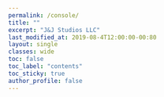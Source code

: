 ```yaml
---
permalink: /console/
title: ""
excerpt: "J&J Studios LLC"
last_modified_at: 2019-08-4T12:00:00-00:80
layout: single
classes: wide
toc: false
toc_label: "contents"
toc_sticky: true
author_profile: false
---
```

<html>
  <head>
    <title>TinyUSB</title>
    <script>
        var serial = {};

        (function() {
        'use strict';

        serial.getPorts = function() {
            return navigator.usb.getDevices().then(devices => {
            return devices.map(device => new serial.Port(device));
            });
        };

        serial.requestPort = function() {
            const filters = [
            { 'vendorId': 0x239A }, // Adafruit boards
            { 'vendorId': 0xcafe }, // TinyUSB example
            { 'vendorId': 0x04D8 }, // J&J Studios example
            ];
            return navigator.usb.requestDevice({ 'filters': filters }).then(
            device => new serial.Port(device)
            );
        }

        serial.Port = function(device) {
            this.device_ = device;
            this.interfaceNumber = 0;
            this.endpointIn = 0;
            this.endpointOut = 0;
        };

        serial.Port.prototype.connect = function() {
            let readLoop = () => {
            this.device_.transferIn(this.endpointIn, 64).then(result => {
                this.onReceive(result.data);
                readLoop();
            }, error => {
                this.onReceiveError(error);
            });
            };

            return this.device_.open()
                .then(() => {
                if (this.device_.configuration === null) {
                    return this.device_.selectConfiguration(1);
                }
                })
                .then(() => {
                var interfaces = this.device_.configuration.interfaces;
                interfaces.forEach(element => {
                    element.alternates.forEach(elementalt => {
                    if (elementalt.interfaceClass==0xFF) {
                        this.interfaceNumber = element.interfaceNumber;
                        elementalt.endpoints.forEach(elementendpoint => {
                        if (elementendpoint.direction == "out") {
                            this.endpointOut = elementendpoint.endpointNumber;
                        }
                        if (elementendpoint.direction=="in") {
                            this.endpointIn =elementendpoint.endpointNumber;
                        }
                        })
                    }
                    })
                })
                })
                .then(() => this.device_.claimInterface(this.interfaceNumber))
                .then(() => this.device_.selectAlternateInterface(this.interfaceNumber, 0))
                .then(() => this.device_.controlTransferOut({
                    'requestType': 'class',
                    'recipient': 'interface',
                    'request': 0x22,
                    'value': 0x01,
                    'index': this.interfaceNumber}))
                .then(() => {
                readLoop();
                });
        };

        serial.Port.prototype.disconnect = function() {
            return this.device_.controlTransferOut({
                    'requestType': 'class',
                    'recipient': 'interface',
                    'request': 0x22,
                    'value': 0x00,
                    'index': this.interfaceNumber})
                .then(() => this.device_.close());
        };

        serial.Port.prototype.send = function(data) {
            return this.device_.transferOut(this.endpointOut, data);
        };
        })();
    
    </script>
    <script>
        (function() {
        'use strict';

        document.addEventListener('DOMContentLoaded', event => {
            let connectButton = document.querySelector("#connect");
            let statusDisplay = document.querySelector('#status');
            let port;

            function addLine(linesId, text) {
            var senderLine = document.createElement("div");
            senderLine.className = 'line';
            var textnode = document.createTextNode(text);
            senderLine.appendChild(textnode);
            document.getElementById(linesId).appendChild(senderLine);
            return senderLine;
            }

            let currentReceiverLine;

            function appendLine(linesId, text) {
            if (currentReceiverLine) {
                currentReceiverLine.innerHTML =  currentReceiverLine.innerHTML + text;
            } else {
                currentReceiverLine = addLine(linesId, text);
            }
            }

            function connect() {
            port.connect().then(() => {
                statusDisplay.textContent = '';
                connectButton.textContent = 'Disconnect';

                port.onReceive = data => {
                let textDecoder = new TextDecoder();
                console.log(textDecoder.decode(data));
                if (data.getInt8() === 13) {
                    currentReceiverLine = null;
                } else {
                    appendLine('receiver_lines', textDecoder.decode(data));
                }
                };
                port.onReceiveError = error => {
                console.error(error);
                };
            }, error => {
                statusDisplay.textContent = error;
            });
            }

            connectButton.addEventListener('click', function() {
            if (port) {
                port.disconnect();
                connectButton.textContent = 'Connect';
                statusDisplay.textContent = '';
                port = null;
            } else {
                serial.requestPort().then(selectedPort => {
                port = selectedPort;
                connect();
                }).catch(error => {
                statusDisplay.textContent = error;
                });
            }
            });

            serial.getPorts().then(ports => {
            if (ports.length === 0) {
                statusDisplay.textContent = 'No device found.';
            } else {
                statusDisplay.textContent = 'Connecting...';
                port = ports[0];
                connect();
            }
            });


            let commandLine = document.getElementById("command_line");

            commandLine.addEventListener("keypress", function(event) {
            if (event.keyCode === 13) {
                if (commandLine.value.length > 0) {
                addLine('sender_lines', commandLine.value);
                commandLine.value = '';
                }
            }

            port.send(new TextEncoder('utf-8').encode(String.fromCharCode(event.which || event.keyCode)));
            });
        });
        })();
    
    </script>
  </head>
  <body>
    <div class="main-content">
      <h1>datum TinyUSB - WebUSB Serial Example</h1>
      <div class="connect-container">
        <button id="connect" class="button black">Connect</button>
        <span id="status"></span>
      </div>
      <div class="container">
        <div class="sender">
          <div class="lines-header">Sender</div>
          <div class="lines-body">
            <div id="sender_lines" class="lines"></div>
            <input id="command_line" class="command-line" placeholder="Start typing ...." />
          </div>
        </div>
        <div class="receiver">
          <div class="lines-header">Receiver</div>
          <div class="lines-body">
            <div id="receiver_lines" class="lines"></div>
          </div>
        </div>
      </div>
    </div>
  </body>
</html>

